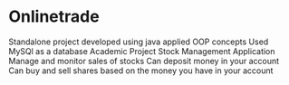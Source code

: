 # Onlinetrade
Standalone project developed using java applied OOP concepts
Used MySQl as a database
Academic Project
Stock Management Application
Manage and monitor sales of stocks
Can deposit money in your account
Can buy and sell shares based on the money you have in your account
